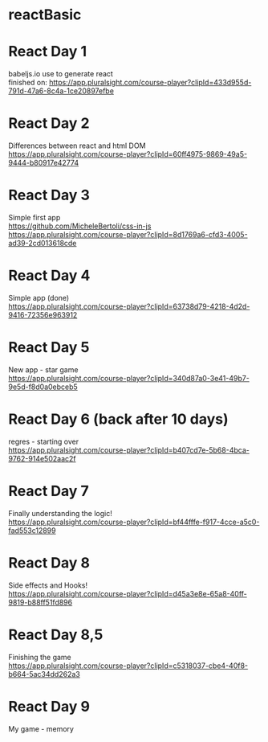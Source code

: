 # reactBasic

# React Day 1
babeljs.io use to generate react <br />
finished on: https://app.pluralsight.com/course-player?clipId=433d955d-791d-47a6-8c4a-1ce20897efbe <br />

# React Day 2
Differences between react and html DOM <br />
https://app.pluralsight.com/course-player?clipId=60ff4975-9869-49a5-9444-b80917e42774

# React Day 3
Simple first app <br />
https://github.com/MicheleBertoli/css-in-js <br />
https://app.pluralsight.com/course-player?clipId=8d1769a6-cfd3-4005-ad39-2cd013618cde

# React Day 4
Simple app (done) <br />
https://app.pluralsight.com/course-player?clipId=63738d79-4218-4d2d-9416-72356e963912

# React Day 5
New app - star game <br />
https://app.pluralsight.com/course-player?clipId=340d87a0-3e41-49b7-9e5d-f8d0a0ebceb5

# React Day 6 (back after 10 days)
regres - starting over <br />
https://app.pluralsight.com/course-player?clipId=b407cd7e-5b68-4bca-9762-914e502aac2f

# React Day 7 
Finally understanding the logic! <br />
https://app.pluralsight.com/course-player?clipId=bf44fffe-f917-4cce-a5c0-fad553c12899

# React Day 8 
Side effects and Hooks! <br />
https://app.pluralsight.com/course-player?clipId=d45a3e8e-65a8-40ff-9819-b88ff51fd896

# React Day 8,5
Finishing the game <br />
https://app.pluralsight.com/course-player?clipId=c5318037-cbe4-40f8-b664-5ac34dd262a3

# React Day 9
My game - memory <br />